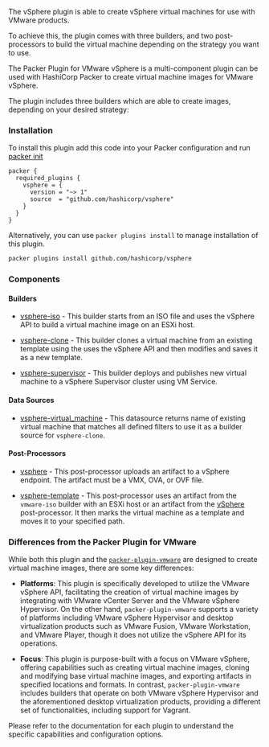 <!-- markdownlint-disable first-line-h1 no-inline-html -->

The vSphere plugin is able to create vSphere virtual machines for use with VMware products.

To achieve this, the plugin comes with three builders, and two post-processors to build the virtual
machine depending on the strategy you want to use.

The Packer Plugin for VMware vSphere is a multi-component plugin can be used with HashiCorp Packer
to create virtual machine images for VMware vSphere.

The plugin includes three builders which are able to create images, depending on your desired
strategy:

### Installation

To install this plugin add this code into your Packer configuration and run
[packer init](/packer/docs/commands/init)

```hcl
packer {
  required_plugins {
    vsphere = {
      version = "~> 1"
      source  = "github.com/hashicorp/vsphere"
    }
  }
}
```

Alternatively, you can use `packer plugins install` to manage installation of this plugin.

```sh
packer plugins install github.com/hashicorp/vsphere
```

### Components

#### Builders

- [vsphere-iso](/packer/integrations/hashicorp/vsphere/latest/components/builder/vsphere-iso) - This
  builder starts from an ISO file and uses the vSphere API to build a virtual machine image on
  an ESXi host.

- [vsphere-clone](/packer/integrations/hashicorp/vsphere/latest/components/builder/vsphere-clone) -
  This builder clones a virtual machine from an existing template using the uses the vSphere API and
  then modifies and saves it as a new template.

- [vsphere-supervisor](/packer/integrations/hashicorp/vsphere/latest/components/builder/vsphere-supervisor) -
  This builder deploys and publishes new virtual machine to a vSphere Supervisor cluster using VM
  Service.

#### Data Sources

- [vsphere-virtual_machine](/packer/integrations/hashicorp/vsphere/latest/components/data-source/vsphere-virtual_machine) -
  This datasource returns name of existing virtual machine that matches all defined filters to use
  it as a builder source for `vsphere-clone`.

#### Post-Processors

- [vsphere](/packer/integrations/hashicorp/vsphere/latest/components/post-processor/vsphere) -
  This post-processor uploads an artifact to a vSphere endpoint. The artifact must be a VMX, OVA,
  or OVF file.

- [vsphere-template](/packer/integrations/hashicorp/vsphere/latest/components/post-processor/vsphere-template) - This post-processor uses an artifact from the `vmware-iso` builder with an ESXi host or an
    artifact from the [vSphere](/packer/plugins/post-processors/vsphere/vsphere) post-processor. It
    then marks the virtual machine as a template and moves it to your specified path.

### Differences from the Packer Plugin for VMware

While both this plugin and the [`packer-plugin-vmware`](packer/integrations/hashicorp/vmware) are
designed to create virtual machine images, there are some key differences:

- **Platforms**: This plugin is specifically developed to utilize the VMware vSphere API,
  facilitating the creation of virtual machine images by integrating with VMware vCenter Server and
  the VMware vSphere Hypervisor. On the other hand, `packer-plugin-vmware` supports a variety of
  platforms including VMware vSphere Hypervisor and desktop virtualization products such as VMware
  Fusion, VMware Workstation, and VMware Player, though it does not utilize the vSphere API for its
  operations.

- **Focus**: This plugin is purpose-built with a focus on VMware vSphere, offering capabilities such
  as creating virtual machine images, cloning and modifying base virtual machine images, and
  exporting artifacts in specified locations and formats. In contrast, `packer-plugin-vmware`
  includes builders that operate on both VMware vSphere Hypervisor and the aforementioned desktop
  virtualization products, providing a different set of functionalities, including support for
  Vagrant.

Please refer to the documentation for each plugin to understand the specific capabilities and
configuration options.
